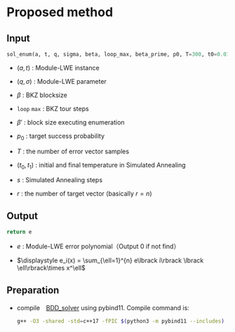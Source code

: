 # Proposed method

## Input

``` python
sol_enum(a, t, q, sigma, beta, loop_max, beta_prime, p0, T=300, t0=0.01, t1=0.0001, s=20000, r=-1)
```

* $(a, t)$ : Module-LWE instance

* $(q,\sigma)$ : Module-LWE parameter

* $\beta$ : BKZ blocksize

* $\mathtt{loop} \ \mathtt{max}$ : BKZ tour steps

* $\beta'$ : block size executing enumeration

* $p_0$ : target success probability

* $T$ : the number of error vector samples 

* $(t_0, t_1)$ : initial and final temperature in Simulated Annealing


* $s$ : Simulated Annealing steps

* $r$ : the number of target vector (basically $r = n$)

## Output

``` python
return e
```

* $e$ : Module-LWE error polynomial（Output 0 if not find）

* $\displaystyle e_i(x) = \sum_{\ell=1}^{n} e\lbrack i\rbrack \lbrack \ell\rbrack\times x^\ell$

## Preparation

* compile　[BDD_solver](../BDD_solver.cpp) using pybind11. Compile command is:

    ``` bash
    g++ -O3 -shared -std=c++17 -fPIC $(python3 -m pybind11 --includes) BDD_solver.cpp -o BDD_solver$(python3-config --extension-suffix)
    ```

    
